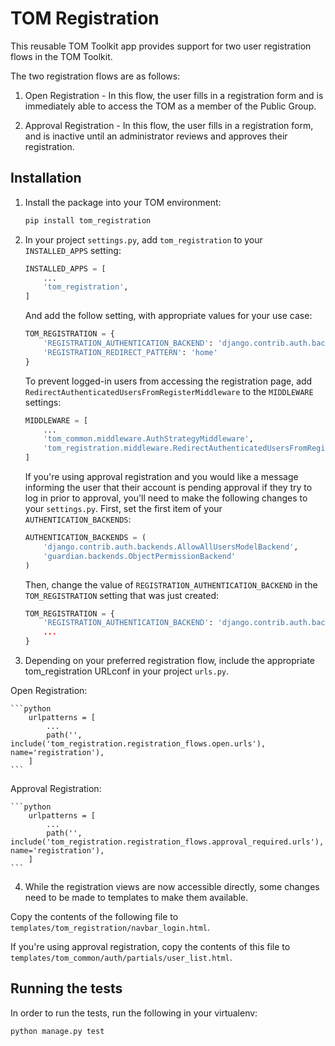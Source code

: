 # TOM Registration

This reusable TOM Toolkit app provides support for two user registration flows in the TOM Toolkit.

The two registration flows are as follows:

1. Open Registration - In this flow, the user fills in a registration form and is immediately able to access the TOM as a member of the Public Group.

2. Approval Registration - In this flow, the user fills in a registration form, and is inactive until an administrator reviews and approves their registration.

## Installation

1. Install the package into your TOM environment:
    ```bash
    pip install tom_registration
   ```

2. In your project `settings.py`, add `tom_registration` to your `INSTALLED_APPS` setting:

    ```python
    INSTALLED_APPS = [
        ...
        'tom_registration',
    ]
    ```

    And add the follow setting, with appropriate values for your use case:

    ```python
    TOM_REGISTRATION = {
        'REGISTRATION_AUTHENTICATION_BACKEND': 'django.contrib.auth.backends.ModelBackend',
        'REGISTRATION_REDIRECT_PATTERN': 'home'
    }
    ```

    To prevent logged-in users from accessing the registration page, add `RedirectAuthenticatedUsersFromRegisterMiddleware` to the `MIDDLEWARE` settings:

    ```python
    MIDDLEWARE = [
        ...
        'tom_common.middleware.AuthStrategyMiddleware',
        'tom_registration.middleware.RedirectAuthenticatedUsersFromRegisterMiddleware',
    ]
    ```

    If you're using approval registration and you would like a message informing the user that their account is pending approval if they try to log in prior to approval, you'll need to make the following changes to your `settings.py`. First, set the first item of your `AUTHENTICATION_BACKENDS`:

    ```python
    AUTHENTICATION_BACKENDS = (
        'django.contrib.auth.backends.AllowAllUsersModelBackend',
        'guardian.backends.ObjectPermissionBackend'
    )
    ```

    Then, change the value of `REGISTRATION_AUTHENTICATION_BACKEND` in the `TOM_REGISTRATION` setting that was just created:

    ```python
    TOM_REGISTRATION = {
        'REGISTRATION_AUTHENTICATION_BACKEND': 'django.contrib.auth.backends.AllowAllUsersModelBackend`,
        ...
    }
    ```

3. Depending on your preferred registration flow, include the appropriate tom_registration URLconf in your project `urls.py`.

Open Registration:

    ```python
        urlpatterns = [
            ...
            path('', include('tom_registration.registration_flows.open.urls'), name='registration'),
        ]
    ```

Approval Registration:

    ```python
        urlpatterns = [
            ...
            path('', include('tom_registration.registration_flows.approval_required.urls'), name='registration'),
        ]
    ```

4. While the registration views are now accessible directly, some changes need to be made to templates to make them available.

Copy the contents of the following file to `templates/tom_registration/navbar_login.html`.

If you're using approval registration, copy the contents of this file to `templates/tom_common/auth/partials/user_list.html`.


## Running the tests

In order to run the tests, run the following in your virtualenv:

`python manage.py test`

